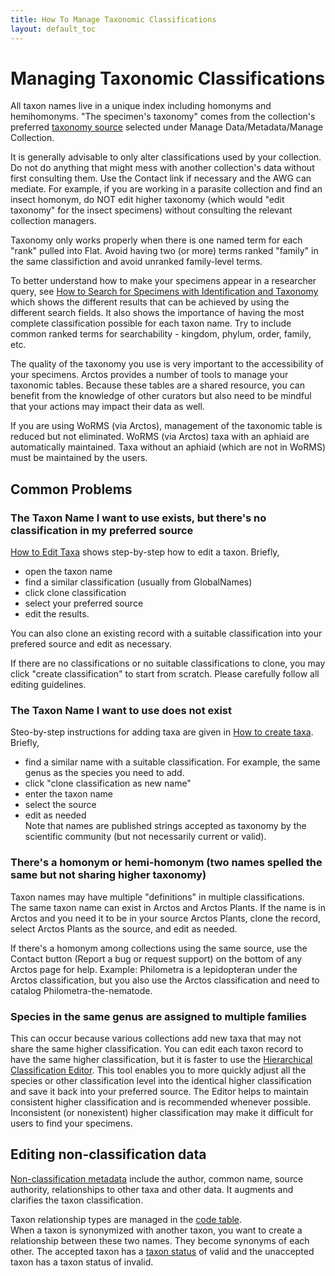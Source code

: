 ```yaml
---
title: How To Manage Taxonomic Classifications
layout: default_toc
---
```


# Managing Taxonomic Classifications

All taxon names live in a unique index including homonyms and hemihomonyms. "The specimen's taxonomy" comes from the collection's preferred [taxonomy source](http://arctos.database.museum/info/ctDocumentation.cfm?table=CTTAXONOMY_SOURCE) selected under Manage Data/Metadata/Manage Collection. 

It is generally advisable to only alter classifications used by your collection. Do not do anything that might mess with another collection's data without first consulting them.  Use the Contact link if necessary and the AWG can mediate. For example, if you are working in a parasite collection and find an insect homonym, do NOT edit higher taxonomy (which would "edit taxonomy" for the insect specimens) without consulting the relevant collection managers.

Taxonomy only works properly when there is one named term for each "rank" pulled into Flat. Avoid having two (or more) terms ranked "family" in the same classifiction and avoid unranked family-level terms.

To better understand how to make your specimens appear in a researcher query, see [How to Search for Specimens with Identification and Taxonomy](http://handbook.arctosdb.org/how_to/How_to_Search_for_Specimens_with_Identification_and_Taxonomy.html) which shows the different results that can be achieved by using the different search fields.  It also shows the importance of having the most complete classification possible for each taxon name.  Try to include common ranked terms for searchability - kingdom, phylum, order, family, etc.

The quality of the taxonomy you use is very important to the accessibility of your specimens.  Arctos provides a number of tools to manage your taxonomic tables.  Because these tables are a shared resource, you can benefit from the knowledge of other curators but also need to be mindful that your actions may impact their data as well.  

If you are using WoRMS (via Arctos), management of the taxonomic table is reduced but not eliminated.  WoRMS (via Arctos) taxa with an aphiaid are automatically maintained.  Taxa without an aphiaid (which are not in WoRMS) must be maintained by the users.

## Common Problems

### The Taxon Name I want to use exists, but there's no classification in my preferred source

[How to Edit Taxa](http://handbook.arctosdb.org/how_to/How_to_Edit_Taxa.html) shows step-by-step how to edit a taxon. Briefly, 
* open the taxon name
* find a similar classification (usually from GlobalNames)
* click clone classification
* select your preferred source
* edit the results.  

You can also clone an existing record with a suitable classification into your prefered source and edit as necessary.  

If there are no classifications or no suitable classifications to clone, you may click "create classification" to start from scratch. Please carefully follow all editing guidelines.

### The Taxon Name I want to use does not exist

Steo-by-step instructions for adding taxa are given in [How to create taxa](http://handbook.arctosdb.org/how_to/How-to-Create-Taxa.html).  Briefly,
* find a similar name with a suitable classification.  For example, the same genus as the species you need to add.
* click "clone classification as new name"
* enter the taxon name
* select the source
* edit as needed  
Note that names are published strings accepted as taxonomy by the scientific community (but not necessarily current or valid).

### There's a homonym or hemi-homonym (two names spelled the same but not sharing higher taxonomy)

Taxon names may have multiple "definitions" in multiple classifications.  
The same taxon name can exist in Arctos and Arctos Plants.  If the name is in Arctos and you need it to be in your source Arctos Plants, clone the record, select Arctos Plants as the source, and edit as needed.  

If there's a homonym among collections using the same source, use the Contact button (Report a bug or request support) on the bottom of any Arctos page for help. Example: Philometra is a lepidopteran under the Arctos classification, but you also use the Arctos classification and need to catalog Philometra-the-nematode.

### Species in the same genus are assigned to multiple families

This can occur because various collections add new taxa that may not share the same higher classification.  You can edit each taxon record to have the same higher classification, but it is faster to use the [Hierarchical Classification Editor](http://handbook.arctosdb.org/how_to/How-to-Manage-Taxonomy-Hierarchically.html).  This tool enables you to more quickly adjust all the species or other classification level into the identical higher classification and save it back into your preferred source.  The Editor helps to maintain consistent higher classification and is recommended whenever possible.  Inconsistent (or nonexistent) higher classification may make it difficult for users to find your specimens.

## Editing non-classification data

[Non-classification metadata](http://arctos.database.museum/info/ctDocumentation.cfm?table=CTTAXON_TERM) include the author, common name, source authority, relationships to other taxa and other data.  It augments and clarifies the taxon classification.

Taxon relationship types are managed in the [code table](http://arctos.database.museum/info/ctDocumentation.cfm?table=CTTAXON_RELATION).   
When a taxon is synonymized with another taxon, you want to create a relationship between these two names. They become synonyms of each other.  The accepted taxon has a [taxon status](http://arctos.database.museum/info/ctDocumentation.cfm?table=CTTAXON_STATUS) of valid and the unaccepted taxon has a taxon status of invalid.
